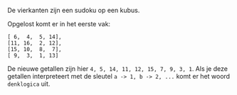 De vierkanten zijn een sudoku op een kubus.

Opgelost komt er in het eerste vak:
```
[ 6,  4,  5, 14],
[11, 16,  2, 12],
[15, 10,  8,  7],
[ 9,  3,  1, 13]
```

De nieuwe getallen zijn hier `4, 5, 14, 11, 12, 15, 7, 9, 3, 1`.
Als je deze getallen interpreteert met de sleutel `a -> 1, b -> 2, ...` komt er het woord `denklogica` uit.
